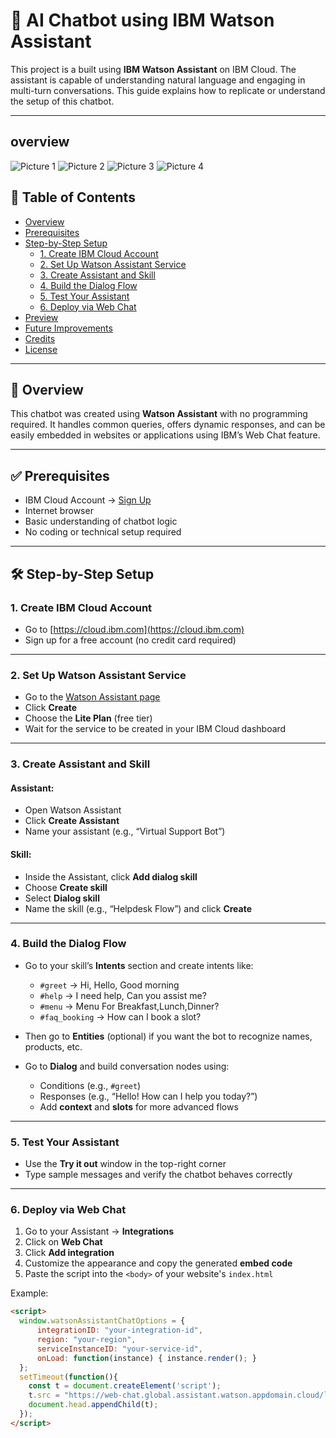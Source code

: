 # 💬 AI Chatbot using IBM Watson Assistant

This project is a  built using **IBM Watson Assistant** on IBM Cloud. The assistant is capable of understanding natural language and engaging in multi-turn conversations. This guide explains how to replicate or understand the setup of this chatbot.

---
## overview 
![Picture 1](https://github.com/Raghavchawla13/IBM-ChatBot-/blob/main/Chatbot%202.png)
![Picture 2](https://github.com/Raghavchawla13/IBM-ChatBot-/blob/main/chatbot%20complete%20overview.png)
![Picture 3](https://github.com/Raghavchawla13/IBM-ChatBot-/blob/main/chatbot%204%20preview.png)
![Picture 4](https://github.com/Raghavchawla13/IBM-ChatBot-/blob/main/chatbot%205%20preview.png)




## 📌 Table of Contents

- [Overview](#overview)
- [Prerequisites](#prerequisites)
- [Step-by-Step Setup](#step-by-step-setup)
  - [1. Create IBM Cloud Account](#1-create-ibm-cloud-account)
  - [2. Set Up Watson Assistant Service](#2-set-up-watson-assistant-service)
  - [3. Create Assistant and Skill](#3-create-assistant-and-skill)
  - [4. Build the Dialog Flow](#4-build-the-dialog-flow)
  - [5. Test Your Assistant](#5-test-your-assistant)
  - [6. Deploy via Web Chat](#6-deploy-via-web-chat)
- [Preview](#preview)
- [Future Improvements](#future-improvements)
- [Credits](#credits)
- [License](#license)

---

## 🧠 Overview

This chatbot was created using **Watson Assistant** with no programming required. It handles common queries, offers dynamic responses, and can be easily embedded in websites or applications using IBM’s Web Chat feature.

---

## ✅ Prerequisites

- IBM Cloud Account → [Sign Up](https://cloud.ibm.com/registration)
- Internet browser
- Basic understanding of chatbot logic
- No coding or technical setup required

---

## 🛠️ Step-by-Step Setup

### 1. Create IBM Cloud Account

- Go to [https://cloud.ibm.com](https://cloud.ibm.com)
- Sign up for a free account (no credit card required)

---

### 2. Set Up Watson Assistant Service

- Go to the [Watson Assistant page](https://cloud.ibm.com/catalog/services/watson-assistant)
- Click **Create**
- Choose the **Lite Plan** (free tier)
- Wait for the service to be created in your IBM Cloud dashboard

---

### 3. Create Assistant and Skill

#### Assistant:
- Open Watson Assistant
- Click **Create Assistant**
- Name your assistant (e.g., “Virtual Support Bot”)

#### Skill:
- Inside the Assistant, click **Add dialog skill**
- Choose **Create skill**
- Select **Dialog skill**
- Name the skill (e.g., “Helpdesk Flow”) and click **Create**

---

### 4. Build the Dialog Flow

- Go to your skill’s **Intents** section and create intents like:
  - `#greet` → Hi, Hello, Good morning
  - `#help` → I need help, Can you assist me?
  - `#menu` → Menu For Breakfast,Lunch,Dinner?
  - `#faq_booking` → How can I book a slot?

- Then go to **Entities** (optional) if you want the bot to recognize names, products, etc.

- Go to **Dialog** and build conversation nodes using:
  - Conditions (e.g., `#greet`)
  - Responses (e.g., “Hello! How can I help you today?”)
  - Add **context** and **slots** for more advanced flows

---

### 5. Test Your Assistant

- Use the **Try it out** window in the top-right corner
- Type sample messages and verify the chatbot behaves correctly

---

### 6. Deploy via Web Chat

1. Go to your Assistant → **Integrations**
2. Click on **Web Chat**
3. Click **Add integration**
4. Customize the appearance and copy the generated **embed code**
5. Paste the script into the `<body>` of your website's `index.html`

Example:
```html
<script>
  window.watsonAssistantChatOptions = {
      integrationID: "your-integration-id",
      region: "your-region", 
      serviceInstanceID: "your-service-id",
      onLoad: function(instance) { instance.render(); }
  };
  setTimeout(function(){
    const t = document.createElement('script');
    t.src = "https://web-chat.global.assistant.watson.appdomain.cloud/loadWatsonAssistantChat.js";
    document.head.appendChild(t);
  });
</script>
